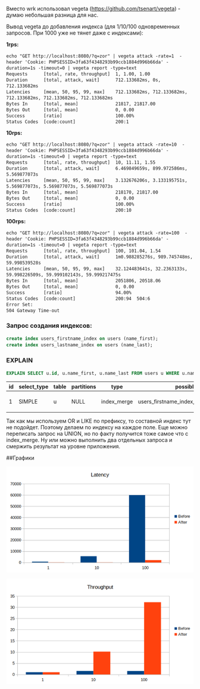 Вместо wrk использовал vegeta (https://github.com/tsenart/vegeta) - думаю небольшая разница для нас.

Вывод vegeta до добавления индекса (для 1/10/100 одновременных запросов. При 1000 уже не тянет даже с индексами):

**1rps:**

    echo "GET http://localhost:8080/?q=zor" | vegeta attack -rate=1  -header 'Cookie: PHPSESSID=3fa63f4348293b99ccb1884d996b66da' -duration=1s -timeout=0 | vegeta report -type=text
    Requests      [total, rate, throughput]  1, 1.00, 1.00
    Duration      [total, attack, wait]      712.133682ms, 0s, 712.133682ms
    Latencies     [mean, 50, 95, 99, max]    712.133682ms, 712.133682ms, 712.133682ms, 712.133682ms, 712.133682ms
    Bytes In      [total, mean]              21817, 21817.00
    Bytes Out     [total, mean]              0, 0.00
    Success       [ratio]                    100.00%
    Status Codes  [code:count]               200:1

**10rps:**

    echo "GET http://localhost:8080/?q=zor" | vegeta attack -rate=10  -header 'Cookie: PHPSESSID=3fa63f4348293b99ccb1884d996b66da' -duration=1s -timeout=0 | vegeta report -type=text
    Requests      [total, rate, throughput]  10, 11.11, 1.55
    Duration      [total, attack, wait]      6.469849659s, 899.972586ms, 5.569877073s
    Latencies     [mean, 50, 95, 99, max]    3.132676206s, 3.133195751s, 5.569877073s, 5.569877073s, 5.569877073s
    Bytes In      [total, mean]              218170, 21817.00
    Bytes Out     [total, mean]              0, 0.00
    Success       [ratio]                    100.00%
    Status Codes  [code:count]               200:10

**100rps:**

    echo "GET http://localhost:8080/?q=zor" | vegeta attack -rate=100  -header 'Cookie: PHPSESSID=3fa63f4348293b99ccb1884d996b66da' -duration=1s -timeout=0 | vegeta report -type=text
    Requests      [total, rate, throughput]  100, 101.04, 1.54
    Duration      [total, attack, wait]      1m0.988285276s, 989.745748ms, 59.998539528s
    Latencies     [mean, 50, 95, 99, max]    32.124483641s, 32.2363133s, 59.998226509s, 59.999102143s, 59.999217475s
    Bytes In      [total, mean]              2051806, 20518.06
    Bytes Out     [total, mean]              0, 0.00
    Success       [ratio]                    94.00%
    Status Codes  [code:count]               200:94  504:6
    Error Set:
    504 Gateway Time-out

### Запрос создания индексов:

```sql
create index users_firstname_index on users (name_first);
create index users_lastname_index on users (name_last);
```

### EXPLAIN
```sql
EXPLAIN SELECT u.id, u.name_first, u.name_last FROM users u WHERE u.name_first LIKE 'zor%' OR u.name_last LIKE 'zor%' ORDER BY id LIMIT 0, 100;
```

| id | select_type | table | partitions | type        | possible_keys                              | key                                        | key_len | ref  | rows | filtered | Extra                                                                                     |
|----|-------------|-------|------------|-------------|--------------------------------------------|--------------------------------------------|---------|------|------|----------|-------------------------------------------------------------------------------------------|
|  1 | SIMPLE      | u     | NULL       | index_merge | users_firstname_index,users_lastname_index | users_firstname_index,users_lastname_index | 202,202 | NULL |  338 |   100.00 | Using sort_union(users_firstname_index,users_lastname_index); Using where; Using filesort |

Так как мы используем OR и LIKE по префиксу, то составной индекс тут не подойдет. Поэтому делаем по индексу на каждое поле. Еще можно переписать запрос на UNION, но по факту получится тоже самое что с index_merge. Ну или можно выполнить два отдельных запроса и смержить результат на уровне приложения.

##Графики

![Latency](https://github.com/Groonya/meetyou/blob/master/vegeta/report/01_indexes/latency.png)

![Throughput](https://github.com/Groonya/meetyou/blob/master/vegeta/report/01_indexes/throughput.png)
